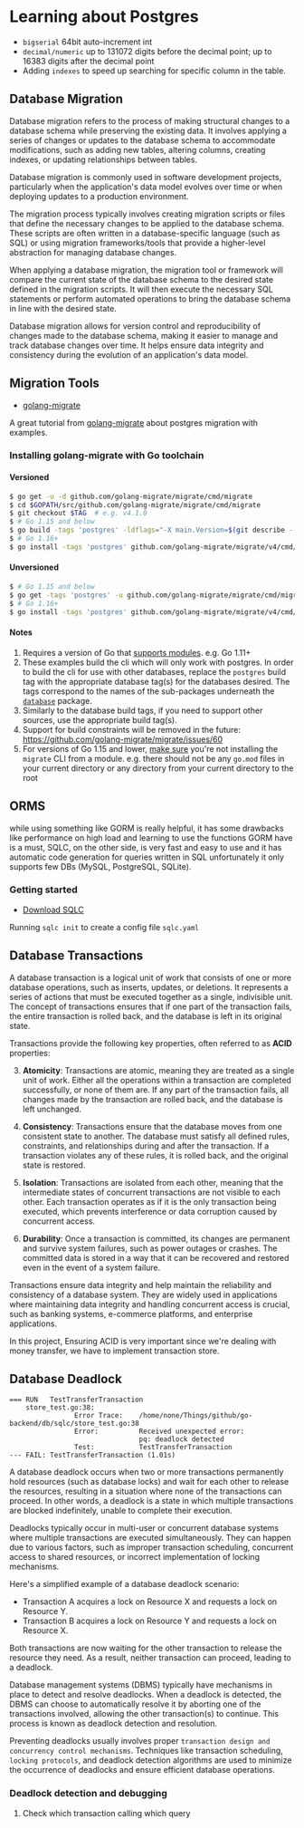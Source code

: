 # Learning about Postgres

- `bigserial` 64bit auto-increment int
- `decimal/numeric` up to 131072 digits before the decimal point; up to 16383 digits after the decimal point
- Adding `indexes` to speed up searching for specific column in the table.

## Database Migration

Database migration refers to the process of making structural changes to a database schema while preserving the existing data. It involves applying a series of changes or updates to the database schema to accommodate modifications, such as adding new tables, altering columns, creating indexes, or updating relationships between tables.

Database migration is commonly used in software development projects, particularly when the application's data model evolves over time or when deploying updates to a production environment.

The migration process typically involves creating migration scripts or files that define the necessary changes to be applied to the database schema. These scripts are often written in a database-specific language (such as SQL) or using migration frameworks/tools that provide a higher-level abstraction for managing database changes.

When applying a database migration, the migration tool or framework will compare the current state of the database schema to the desired state defined in the migration scripts. It will then execute the necessary SQL statements or perform automated operations to bring the database schema in line with the desired state.

Database migration allows for version control and reproducibility of changes made to the database schema, making it easier to manage and track database changes over time. It helps ensure data integrity and consistency during the evolution of an application's data model.

## Migration Tools

- [golang-migrate](https://github.com/golang-migrate/migrate)

A great tutorial from [golang-migrate](https://github.com/golang-migrate/migrate/blob/master/database/postgres/TUTORIAL.md) about postgres migration with examples.

### Installing golang-migrate with Go toolchain

#### Versioned

```bash
$ go get -u -d github.com/golang-migrate/migrate/cmd/migrate
$ cd $GOPATH/src/github.com/golang-migrate/migrate/cmd/migrate
$ git checkout $TAG  # e.g. v4.1.0
$ # Go 1.15 and below
$ go build -tags 'postgres' -ldflags="-X main.Version=$(git describe --tags)" -o $GOPATH/bin/migrate $GOPATH/src/github.com/golang-migrate/migrate/cmd/migrate
$ # Go 1.16+
$ go install -tags 'postgres' github.com/golang-migrate/migrate/v4/cmd/migrate@$TAG
```

#### Unversioned

```bash
$ # Go 1.15 and below
$ go get -tags 'postgres' -u github.com/golang-migrate/migrate/cmd/migrate
$ # Go 1.16+
$ go install -tags 'postgres' github.com/golang-migrate/migrate/v4/cmd/migrate@latest
```

#### Notes

1. Requires a version of Go that [supports modules](https://golang.org/cmd/go/#hdr-Preliminary_module_support). e.g. Go 1.11+
1. These examples build the cli which will only work with postgres.  In order
to build the cli for use with other databases, replace the `postgres` build tag
with the appropriate database tag(s) for the databases desired.  The tags
correspond to the names of the sub-packages underneath the
[`database`](../../database) package.
1. Similarly to the database build tags, if you need to support other sources, use the appropriate build tag(s).
1. Support for build constraints will be removed in the future: https://github.com/golang-migrate/migrate/issues/60
1. For versions of Go 1.15 and lower, [make sure](https://github.com/golang-migrate/migrate/pull/257#issuecomment-705249902) you're not installing the `migrate` CLI from a module. e.g. there should not be any `go.mod` files in your current directory or any directory from your current directory to the root

## ORMS
while using something like GORM is really helpful, it has some drawbacks like performance on high load and learning to use the functions GORM have is a must, SQLC, on the other side, is very fast and easy to use and it has automatic code generation for queries written in SQL unfortunately it only supports few DBs (MySQL, PostgreSQL, SQLite).

### Getting started

- [Download SQLC](https://sqlc.dev/)

Running `sqlc init` to create a config file `sqlc.yaml`

## Database Transactions
A database transaction is a logical unit of work that consists of one or more database operations, such as inserts, updates, or deletions. It represents a series of actions that must be executed together as a single, indivisible unit. The concept of transactions ensures that if one part of the transaction fails, the entire transaction is rolled back, and the database is left in its original state.

Transactions provide the following key properties, often referred to as **ACID** properties:

3. **Atomicity**: Transactions are atomic, meaning they are treated as a single unit of work. Either all the operations within a transaction are completed successfully, or none of them are. If any part of the transaction fails, all changes made by the transaction are rolled back, and the database is left unchanged.

2. **Consistency**: Transactions ensure that the database moves from one consistent state to another. The database must satisfy all defined rules, constraints, and relationships during and after the transaction. If a transaction violates any of these rules, it is rolled back, and the original state is restored.

4. **Isolation**: Transactions are isolated from each other, meaning that the intermediate states of concurrent transactions are not visible to each other. Each transaction operates as if it is the only transaction being executed, which prevents interference or data corruption caused by concurrent access.

5. **Durability**: Once a transaction is committed, its changes are permanent and survive system failures, such as power outages or crashes. The committed data is stored in a way that it can be recovered and restored even in the event of a system failure.

Transactions ensure data integrity and help maintain the reliability and consistency of a database system. They are widely used in applications where maintaining data integrity and handling concurrent access is crucial, such as banking systems, e-commerce platforms, and enterprise applications.

In this project, Ensuring ACID is very important since we're dealing with money transfer, we have to implement transaction store.

## Database Deadlock

```
=== RUN   TestTransferTransaction
    store_test.go:38:
                Error Trace:    /home/none/Things/github/go-backend/db/sqlc/store_test.go:38
                Error:          Received unexpected error:
                                pq: deadlock detected
                Test:           TestTransferTransaction
--- FAIL: TestTransferTransaction (1.01s)
```

A database deadlock occurs when two or more transactions permanently hold resources (such as database locks) and wait for each other to release the resources, resulting in a situation where none of the transactions can proceed. In other words, a deadlock is a state in which multiple transactions are blocked indefinitely, unable to complete their execution.

Deadlocks typically occur in multi-user or concurrent database systems where multiple transactions are executed simultaneously. They can happen due to various factors, such as improper transaction scheduling, concurrent access to shared resources, or incorrect implementation of locking mechanisms.

Here's a simplified example of a database deadlock scenario:

- Transaction A acquires a lock on Resource X and requests a lock on Resource Y.
- Transaction B acquires a lock on Resource Y and requests a lock on Resource X.

Both transactions are now waiting for the other transaction to release the resource they need. As a result, neither transaction can proceed, leading to a deadlock.

Database management systems (DBMS) typically have mechanisms in place to detect and resolve deadlocks. When a deadlock is detected, the DBMS can choose to automatically resolve it by aborting one of the transactions involved, allowing the other transaction(s) to continue. This process is known as deadlock detection and resolution.

Preventing deadlocks usually involves proper `transaction design and concurrency control mechanisms`. Techniques like transaction scheduling, `locking protocols`, and deadlock detection algorithms are used to minimize the occurrence of deadlocks and ensure efficient database operations.

### Deadlock detection and debugging
1. Check which transaction calling which query 

